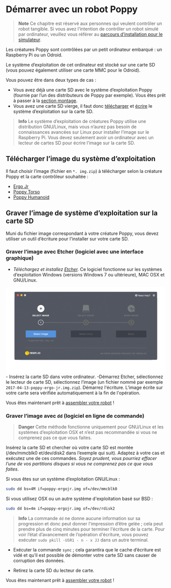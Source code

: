 # Démarrer avec un robot Poppy

> **Note** Ce chapitre est réservé aux personnes qui veulent contrôler un robot tangible. Si vous avez l’intention de contrôler un robot simulé par ordinateur, veuillez vous référer au [parcours d’installation pour le simulateur](README.md#you-want-to-try-poppy-robots-in-a-simulator-or-in-a-web-viewer).

Les créatures Poppy sont contrôlées par un petit ordinateur embarqué : un Raspberry Pi ou un Odroid.

Le système d’exploitation de cet ordinateur est stocké sur une carte SD (vous pouvez également utiliser une carte MMC pour le Odroid).

Vous pouvez être dans deux types de cas :

- Vous avez déjà une carte SD avec le système d’exploitation Poppy (fournie par l’un des distributeurs de Poppy par exemple). Vous êtes prêt à passer à la [section montage](../assembly-guides/ergo-jr.md).
- Vous avez une carte SD vierge, il faut donc [télécharger](#download-the-image-of-the-operating-system) et [écrire](#write-the-operating-system-image-to-the-sd-card) le système d’exploitation sur la carte SD.

> **Info** Le système d’exploitation de créatures Poppy utilise une distribution GNU/Linux, mais vous n’aurez pas besoin de connaissances avancées sur Linux pour installer l’image sur le Raspberry Pi. Vous devez seulement avoir un ordinateur avec un lecteur de cartes SD pour écrire l’image sur la carte SD.

## Télécharger l’image du système d’exploitation

Il faut choisir l’image (fichier en `*. img.zip`) à télécharger selon la créature Poppy et la carte contrôleur souhaitée :

- [Ergo Jr](https://github.com/poppy-project/poppy-ergo-jr/releases/)
- [Poppy Torso](https://github.com/poppy-project/poppy-torso/releases)
- [Poppy Humanoid](https://github.com/poppy-project/poppy-humanoid/releases/)

## Graver l’image de système d’exploitation sur la carte SD

Muni du fichier image correspondant à votre créature Poppy, vous devez utiliser un outil d’écriture pour l'installer sur votre carte SD.

### Graver l’image avec Etcher (logiciel avec une interface graphique)

- *Téléchargez et installez [Etcher](http://etcher.io/).* Ce logiciel fonctionne sur les systèmes d’exploitation Windows (versions Windows 7 ou ultérieure), MAC OSX et GNU/Linux.

![Etcher](img/etcher.gif) - Insérez la carte SD dans votre ordinateur. -Démarrez Etcher, sélectionnez le lecteur de carte SD, sélectionnez l’image (un fichier nommé par exemple `2017-04-13-poppy-ergo-jr.img.zip`). Démarrez l'écriture. L’image écrite sur votre carte sera vérifiée automatiquement à la fin de l'opération.

Vous êtes maintenant prêt à [assembler votre robot](../assembly-guides/ergo-jr.md) !

### Graver l’image avec `dd` (logiciel en ligne de commande)

> **Danger** Cette méthode fonctionne uniquement pour GNU/Linux et les systèmes d’exploitation OSX et n’est pas recommandée si vous ne comprenez pas ce que vous faites.

Insérez la carte SD et chercher où votre carte SD est montée (/dev/mmcblk0 et/dev/disk2 dans l’exemple qui suit). Adaptez à votre cas et exécutez une de ces commandes. *Soyez prudent, vous pourriez effacer l’une de vos partitions disques si vous ne comprenez pas ce que vous faites*.

Si vous êtes sur un système d’exploitation GNU/Linux :

```bash
sudo dd bs=4M if=poppy-ergojr.img of=/dev/mmcblk0
```

Si vous utilisez OSX ou un autre système d'exploitation basé sur BSD :

```bash
sudo dd bs=4m if=poppy-ergojr.img of=/dev/rdisk2
```

> **Info** La commande `dd` ne donne aucune information sur sa progression et donc peut donner l'impression d’être gelée ; cela peut prendre plus de cinq minutes pour terminer l'écriture de la carte. Pour voir l’état d’avancement de l’opération d'écriture, vous pouvez exécuter `sudo pkill -USR1 - n - x JJ` dans un autre terminal.

- Exécuter la commande `sync` ; cela garantira que le cache d’écriture est vidé et qu’il est possible de démonter votre carte SD sans causer de corruption des données.

- Retirez la carte SD du lecteur de carte.

Vous êtes maintenant prêt à [assembler votre robot](../assembly-guides/ergo-jr.md) !